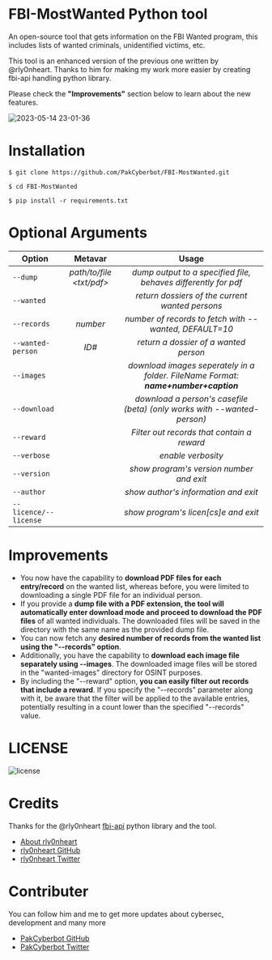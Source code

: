 # FBI-MostWanted Python tool
An open-source tool that gets information on the FBI Wanted program, this includes lists of wanted criminals, unidentified victims, etc. 

This tool is an enhanced version of the previous one written by @rly0nheart. Thanks to him for making my work more easier by creating fbi-api handling python library.

 Please check the **"Improvements"** section below to learn about the new features.

![2023-05-14 23-01-36](https://github.com/PakCyberbot/FBI-MostWanted/assets/93365275/bf9883df-87f6-49f2-bcef-e063dc50ee05)

# Installation
```
$ git clone https://github.com/PakCyberbot/FBI-MostWanted.git
```

```
$ cd FBI-MostWanted
```

```
$ pip install -r requirements.txt
```

# Optional Arguments
| Option       | Metavar | Usage |
| -------------|:---------:|:---------:|
| <code>--dump</code>| *path/to/file <txt/pdf>* |  *dump output to a specified file, behaves differently for pdf*  |
| <code>--wanted</code>| |  *return dossiers of the current wanted persons*  |
| <code>--records</code>| *number* |  *number of records to fetch with --wanted, DEFAULT=10*  |
| <code>--wanted-person</code>| *ID#* |  *return a dossier of a wanted person*  |
| <code>--images</code>| |  *download images seperately in a folder. FileName Format: ***name+number+caption****  |
| <code>--download</code>| |  *download a person's casefile (beta) (only works with --wanted-person)*  |
| <code>--reward</code>| | *Filter out records that contain a reward*  |
| <code>--verbose</code>| | *enable verbosity*  |
| <code>--version</code>| |  *show program's version number and exit*  |
| <code>--author</code>| |  *show author's information and exit*  |
| <code>--licence/--license</code>| |  *show program's licen[cs]e and exit*  |

# Improvements
* You now have the capability to **download PDF files for each entry/record** on the wanted list, whereas before, you were limited to downloading a single PDF file for an individual person.
* If you provide a **dump file with a PDF extension, the tool will automatically enter download mode and proceed to download the PDF files** of all wanted individuals. The downloaded files will be saved in the directory with the same name as the provided dump file.
* You can now fetch any **desired number of records from the wanted list using the "--records" option**.
* Additionally, you have the capability to **download each image file separately using --images**. The downloaded image files will be stored in the "wanted-images" directory for OSINT purposes.
* By including the "--reward" option, **you can easily filter out records that include a reward**. If you specify the "--records" parameter along with it, be aware that the filter will be applied to the available entries, potentially resulting in a count lower than the specified "--records" value.

# LICENSE
![license](https://user-images.githubusercontent.com/74001397/137917929-2f2cdb0c-4d1d-4e4b-9f0d-e01589e027b5.png)


# Credits
Thanks for the @rly0nheart <a href="https://pypi.org/project/fbi-api/">fbi-api</a> python library and the tool. 
* [About rly0nheart](https://about.me/rly0nheart)
* [rly0nheart GitHub](https://github.com/rly0nheart)
* [rly0nheart Twitter](https://twitter.com/rly0nheart)

# Contributer 
You can follow him and me to get more updates about cybersec, development and many more 
* [PakCyberbot GitHub](https://github.com/PakCyberbot)
* [PakCyberbot Twitter](https://twitter.com/Pakcyberbot)


